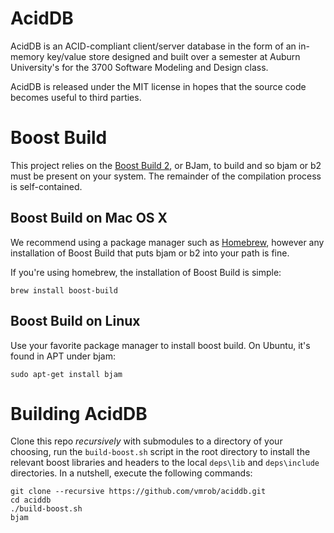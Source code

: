 AcidDB
======

AcidDB is an ACID-compliant client/server database in the form of an in-memory key/value store designed and built over a semester at Auburn University's for the 3700 Software Modeling and Design class.

AcidDB is released under the MIT license in hopes that the source code becomes useful to third parties.

Boost Build
===========

This project relies on the [Boost Build 2](http://www.boost.org/boost-build2/), or BJam, to build and so bjam or b2 must be present on your system. The remainder of the compilation process is self-contained.

Boost Build on Mac OS X
-----------------------

We recommend using a package manager such as [Homebrew](http://brew.sh/), however any installation of Boost Build that puts bjam or b2 into your path is fine.

If you're using homebrew, the installation of Boost Build is simple:

    brew install boost-build

Boost Build on Linux
--------------------

Use your favorite package manager to install boost build. On Ubuntu, it's found in APT under bjam:

    sudo apt-get install bjam

Building AcidDB
===============

Clone this repo *recursively* with submodules to a directory of your choosing, run the `build-boost.sh` script in the root directory to install the relevant boost libraries and headers to the local `deps\lib` and `deps\include` directories. In a nutshell, execute the following commands:

    git clone --recursive https://github.com/vmrob/aciddb.git
    cd aciddb
    ./build-boost.sh
    bjam